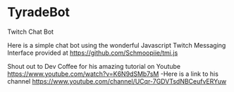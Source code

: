 # TyradeBot
Twitch Chat Bot

Here is a simple chat bot using the wonderful Javascript Twitch Messaging Interface provided at https://github.com/Schmoopiie/tmi.js

Shout out to Dev Coffee for his amazing tutorial on Youtube https://www.youtube.com/watch?v=K6N9dSMb7sM
  -Here is a link to his channel https://www.youtube.com/channel/UCqr-7GDVTsdNBCeufvERYuw
  
